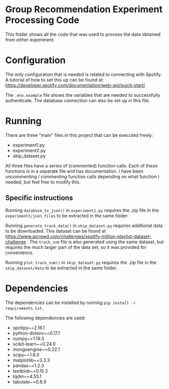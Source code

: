 # Group Recommendation Experiment Processing Code

This folder shows all the code that was used to process the data obtained from either experiment.

# Configuration

The only configuration that is needed is related to connecting with Spotify. 
A tutorial of how to set this up can be found at: https://developer.spotify.com/documentation/web-api/quick-start/

The `.env.example` file shows the variables that are needed to successfully authenticate.
The database connection can also be set up in this file.

# Running

There are three "main" files in this project that can be executed freely:
* experiment1.py
* experiment2.py
* skip_dataset.py

All three files have a series of (commented) function calls. 
Each of these functions is in a separate file and has documentation. 
I have been uncommenting / commenting function calls depending on what function I needed, but feel free to modify this.

## Specific instructions
Running `database_to_json()` in `experiment1.py` requires the .zip file in the `experiment1/json_files` to be extracted in the same folder.

Running `generate_track_data()` in `skip_dataset.py` requires additional data to be downloaded.
This dataset can be found at https://www.aicrowd.com/challenges/spotify-million-playlist-dataset-challenge .
The `track_sum` file is also generated using the same dataset, but requires the much larger part of the data set, so it was
provided for convenience.

Running `plot_track_sum()` in `skip_dataset.py` requires the .zip file in the `skip_dataset/data` to be extracted in the same folder.


# Dependencies

The dependencies can be installed by running `pip install -r requirements.txt`.

The following dependencies are used:
* spotipy~=2.16.1
* python-dotenv~=0.17.1
* numpy~=1.19.3
* scikit-learn~=0.24.0
* mongoengine~=0.22.1
* scipy~=1.6.0
* matplotlib~=3.3.3
* pandas~=1.2.3
* textblob~=0.15.3
* tqdm~=4.55.1
* tabulate~=0.8.9
